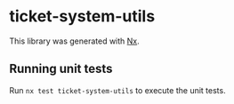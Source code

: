 # ticket-system-utils

This library was generated with [Nx](https://nx.dev).

## Running unit tests

Run `nx test ticket-system-utils` to execute the unit tests.
